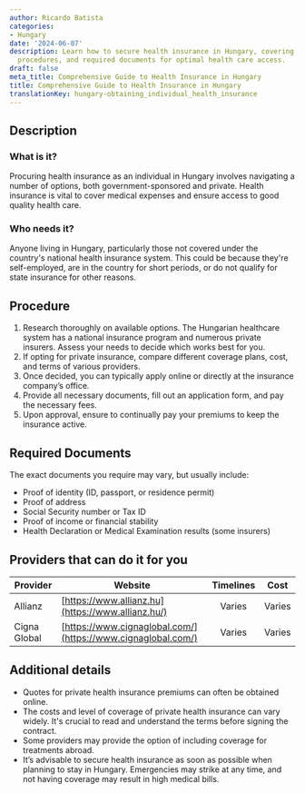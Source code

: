 ```yaml
---
author: Ricardo Batista
categories:
- Hungary
date: '2024-06-07'
description: Learn how to secure health insurance in Hungary, covering all options,
  procedures, and required documents for optimal health care access.
draft: false
meta_title: Comprehensive Guide to Health Insurance in Hungary
title: Comprehensive Guide to Health Insurance in Hungary
translationKey: hungary-obtaining_individual_health_insurance
---
```



## Description
### What is it?
Procuring health insurance as an individual in Hungary involves navigating a number of options, both government-sponsored and private. Health insurance is vital to cover medical expenses and ensure access to good quality health care.

### Who needs it?
Anyone living in Hungary, particularly those not covered under the country's national health insurance system. This could be because they're self-employed, are in the country for short periods, or do not qualify for state insurance for other reasons.

## Procedure
1. Research thoroughly on available options. The Hungarian healthcare system has a national insurance program and numerous private insurers. Assess your needs to decide which works best for you.
2. If opting for private insurance, compare different coverage plans, cost, and terms of various providers. 
3. Once decided, you can typically apply online or directly at the insurance company’s office. 
4. Provide all necessary documents, fill out an application form, and pay the necessary fees.
5. Upon approval, ensure to continually pay your premiums to keep the insurance active.

## Required Documents
The exact documents you require may vary, but usually include:
- Proof of identity (ID, passport, or residence permit)
- Proof of address
- Social Security number or Tax ID
- Proof of income or financial stability
- Health Declaration or Medical Examination results (some insurers)

## Providers that can do it for you

| Provider        |     Website     |     Timelines    |       Cost      |
| --------------- | --------------- |  :-------------: | :-------------: |
| Allianz        |  [https://www.allianz.hu](https://www.allianz.hu/)       |      Varies      |        Varies       |
| Cigna Global      |  [https://www.cignaglobal.com/](https://www.cignaglobal.com/)       |      Varies      |        Varies       |

## Additional details
- Quotes for private health insurance premiums can often be obtained online.
- The costs and level of coverage of private health insurance can vary widely. It's crucial to read and understand the terms before signing the contract.
- Some providers may provide the option of including coverage for treatments abroad.
- It’s advisable to secure health insurance as soon as possible when planning to stay in Hungary. Emergencies may strike at any time, and not having coverage may result in high medical bills.